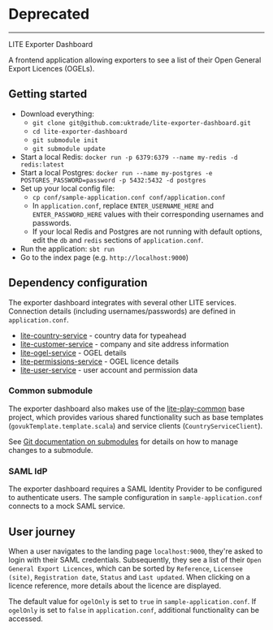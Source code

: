 # Deprecated

---

LITE Exporter Dashboard

A frontend application allowing exporters to see a list of their Open General Export Licences (OGELs).

## Getting started

* Download everything:
  * `git clone git@github.com:uktrade/lite-exporter-dashboard.git`
  * `cd lite-exporter-dashboard` 
  * `git submodule init`
  * `git submodule update`
* Start a local Redis: `docker run -p 6379:6379 --name my-redis -d redis:latest`
* Start a local Postgres: `docker run --name my-postgres -e POSTGRES_PASSWORD=password -p 5432:5432 -d postgres`
* Set up your local config file:
  * `cp conf/sample-application.conf conf/application.conf`
  * In `application.conf`, replace `ENTER_USERNAME_HERE` and `ENTER_PASSWORD_HERE` values with their corresponding usernames and passwords.
  * If your local Redis and Postgres are not running with default options, edit the `db` and `redis` sections of `application.conf`.
* Run the application: `sbt run`
* Go to the index page (e.g. `http://localhost:9000`)

## Dependency configuration

The exporter dashboard integrates with several other LITE services. Connection details 
(including usernames/passwords) are defined in `application.conf`.

* [lite-country-service](https://github.com/uktrade/lite-country-service) - country data for typeahead
* [lite-customer-service](https://github.com/uktrade/lite-customer-service) - company and site address information
* [lite-ogel-service](https://github.com/uktrade/lite-ogel-service) - OGEL details
* [lite-permissions-service](https://github.com/uktrade/lite-permissions-service) - OGEL licence details
* [lite-user-service](https://github.com/uktrade/lite-user-service) - user account and permission data

### Common submodule

The exporter dashboard also makes use of the [lite-play-common](https://github.com/uktrade/lite-play-common) base project, which provides various shared functionality such as base templates (`govukTemplate.template.scala`) and service clients (`CountryServiceClient`).

See [Git documentation on submodules](https://git-scm.com/book/en/v2/Git-Tools-Submodules) for details on how to manage changes
to a submodule.

### SAML IdP

The exporter dashboard requires a SAML Identity Provider to be configured to authenticate users. The sample configuration in `sample-application.conf` connects to a mock SAML service.

## User journey

When a user navigates to the landing page `localhost:9000`, they're asked to login with their SAML credentials. Subsequently, they see a list of their `Open General Export Licences`, which can be sorted by `Reference`, `Licensee (site)`, `Registration date`, `Status` and `Last updated`. When clicking on a licence reference, more details about the licence are displayed.

The default value for `ogelOnly` is set to `true` in `sample-application.conf`. If `ogelOnly` is set to `false` in `application.conf`, additional functionality can be accessed. 
